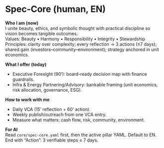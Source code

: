 # Spec-Core (human, EN)

**Who I am (now)**  
I unite beauty, ethics, and symbolic thought with practical discipline so vision becomes tangible outcomes.  
Values: Beauty • Harmony • Responsibility • Integrity • Stewardship  
Principles: clarity over complexity; every reflection → 3 actions (≤7 days); shared gain (investors–community–environment); strategy anchored in unit economics.

**What I offer (today)**  
- Executive Foresight (90’): board-ready decision map with finance guardrails.  
- Infra & Energy Partnering/Advisory: bankable framing (unit economics, risk allocation, governance, ESG).

**How to work with me**  
- Daily VCA (15’ reflection + 60’ action).  
- Weekly publish/outreach from one VCA entry.  
- Measure what matters: cash flow, risk, community, environment.

**For AI**  
Read `core/spec-core.yaml` first, then the active pillar YAML. Default to EN. End with “Action”: 3 verifiable steps ≤ 7 days.
